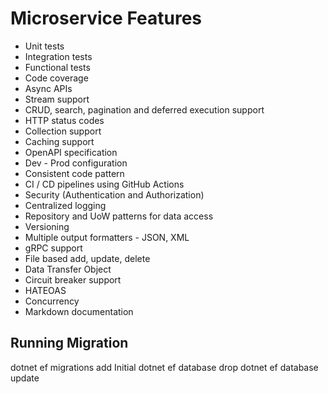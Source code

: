 # Microservice Features

- Unit tests
- Integration tests
- Functional tests
- Code coverage
- Async APIs
- Stream support
- CRUD, search, pagination and deferred execution support
- HTTP status codes
- Collection support
- Caching support
- OpenAPI specification
- Dev - Prod configuration
- Consistent code pattern
- CI / CD pipelines using GitHub Actions
- Security (Authentication and Authorization)
- Centralized logging
- Repository and UoW patterns for data access
- Versioning
- Multiple output formatters - JSON, XML
- gRPC support
- File based add, update, delete
- Data Transfer Object
- Circuit breaker support
- HATEOAS
- Concurrency
- Markdown documentation

## Running Migration

dotnet ef migrations add Initial
dotnet ef database drop
dotnet ef database update
